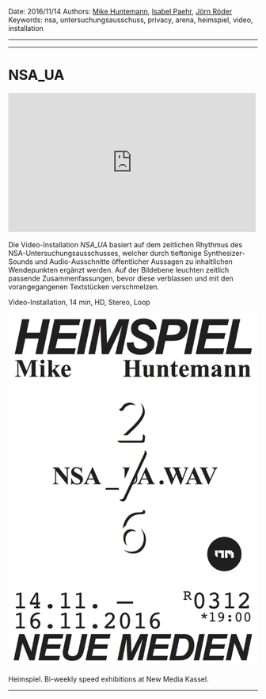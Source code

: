 Date: 2016/11/14
Authors: [Mike Huntemann](http://mikehuntemann.de/), [Isabel Paehr](http://www.isabelpaehr.com), [Jörn Röder](http://joernroeder.de)
Keywords: nsa, untersuchungsausschuss, privacy, arena, heimspiel, video, installation

---
---

# NSA_UA
<iframe src="https://player.vimeo.com/video/219681007?title=0&byline=0&portrait=0" width="500" height="281" frameborder="0" webkitallowfullscreen mozallowfullscreen allowfullscreen></iframe>

Die Video-Installation _NSA_UA_ basiert auf dem zeitlichen Rhythmus des NSA-Untersuchungsausschusses, welcher durch tieftonige Synthesizer-Sounds und Audio-Ausschnitte öffentlicher Aussagen zu inhaltlichen Wendepunkten ergänzt werden. Auf der Bildebene leuchten zeitlich passende Zusammenfassungen, bevor diese verblassen und mit den vorangegangenen Textstücken verschmelzen.

Video-Installation, 14 min, HD, Stereo, Loop



![](heimspiel_2_mike.png)

Heimspiel. Bi-weekly speed exhibitions at New Media Kassel.

---
